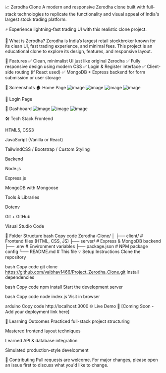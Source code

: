 📈 Zerodha Clone
A modern and responsive Zerodha clone built with full-stack technologies to replicate the functionality and visual appeal of India's largest stock trading platform.

⚡ Experience lightning-fast trading UI with this realistic clone project.


🧠 What is Zerodha?
Zerodha is India’s largest retail stockbroker known for its clean UI, fast trading experience, and minimal fees. This project is an educational clone to explore its design, features, and responsive layout.

🚀 Features
✅ Clean, minimalist UI just like original Zerodha
✅ Fully responsive design using modern CSS
✅ Login & Register interface
✅ Client-side routing (if React used)
✅ MongoDB + Express backend for form submission or user storage


📸 Screenshots
🏠 Home Page
![image](https://github.com/user-attachments/assets/1fbd4bc9-38bb-4741-b4b4-904da439fbb4)
![image](https://github.com/user-attachments/assets/a8670c51-cc75-4f95-bf31-f7a996500bdc)
![image](https://github.com/user-attachments/assets/c556d3b1-daac-4838-b2da-52e0daf4a6e1)
![image](https://github.com/user-attachments/assets/04558b3b-7578-46c4-b2e5-64acecef7189)




🔐 Login Page

🧾 Dashboard 
![image](https://github.com/user-attachments/assets/b86ffc80-d9e5-4eb1-b3ec-617c1ee4e55e)
![image](https://github.com/user-attachments/assets/34978fb5-8910-4d69-90fa-029494a28cab)
![image](https://github.com/user-attachments/assets/07350e4d-edca-4d0b-84bb-4c4d9d62c608)




🛠️ Tech Stack
Frontend

HTML5, CSS3

JavaScript (Vanilla or React)

TailwindCSS / Bootstrap / Custom Styling

Backend

Node.js

Express.js

MongoDB with Mongoose

Tools & Libraries

Dotenv

Git + GitHub

Visual Studio Code

📁 Folder Structure
bash
Copy code
Zerodha-Clone/
│
├── client/               # Frontend files (HTML, CSS, JS)
├── server/               # Express & MongoDB backend
├── .env                  # Environment variables
├── package.json          # NPM package config
└── README.md             # This file
💡 Setup Instructions
Clone the repository

bash
Copy code
git clone https://github.com/vaibhav1466/Project_Zerodha_Clone.git
Install dependencies

bash
Copy code
npm install
Start the development server

bash
Copy code
node index.js
Visit in browser

arduino
Copy code
http://localhost:3000
🌐 Live Demo
🔗 [Coming Soon - Add your deployment link here]

🎯 Learning Outcomes
Practiced full-stack project structuring

Mastered frontend layout techniques

Learned API & database integration

Simulated production-style development

🤝 Contributing
Pull requests are welcome. For major changes, please open an issue first to discuss what you'd like to change.
